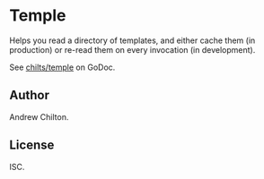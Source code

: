 # Temple #

Helps you read a directory of templates, and either cache them (in production) or re-read them on every invocation (in
development).

See [chilts/temple](https://godoc.org/github.com/chilts/temple) on GoDoc.

## Author ##

Andrew Chilton.

## License ##

ISC.
